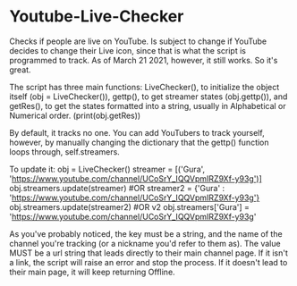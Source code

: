 # Youtube-Live-Checker
Checks if people are live on YouTube. Is subject to change if YouTube decides to change their Live icon, since that is what the script is programmed to track. 
As of March 21 2021, however, it still works. So it's great.

The script has three main functions:
LiveChecker(), to initialize the object itself (obj = LiveChecker()),
gettp(), to get streamer states (obj.gettp()),
and getRes(), to get the states formatted into a string, usually in Alphabetical or Numerical order. (print(obj.getRes))

By default, it tracks no one. You can add YouTubers to track yourself, however, by manually changing the dictionary that the gettp() function loops through, self.streamers.

To update it:
    obj = LiveChecker()
    streamer = [('Gura', 'https://www.youtube.com/channel/UCoSrY_IQQVpmIRZ9Xf-y93g')]
    obj.streamers.update(streamer)
    #OR
    streamer2 = {'Gura' : 'https://www.youtube.com/channel/UCoSrY_IQQVpmIRZ9Xf-y93g'}
    obj.streamers.update(streamer2)
    #OR v2
    obj.streamers['Gura'] = 'https://www.youtube.com/channel/UCoSrY_IQQVpmIRZ9Xf-y93g'
    
As you've probably noticed, the key must be a string, and the name of the channel you're tracking (or a nickname you'd refer to them as). The value MUST be a url string that
leads directly to their main channel page. If it isn't a link, the script will raise an error and stop the process. If it doesn't lead to their main page, it will keep returning
Offline.

